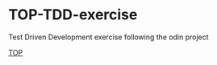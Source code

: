 # TOP-TDD-exercise

Test Driven Development exercise following the odin project

[TOP](https://www.theodinproject.com)
